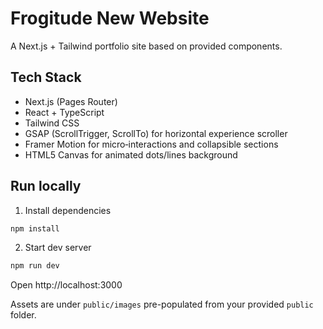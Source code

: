 # Frogitude New Website

A Next.js + Tailwind portfolio site based on provided components.

## Tech Stack

- Next.js (Pages Router)
- React + TypeScript
- Tailwind CSS
- GSAP (ScrollTrigger, ScrollTo) for horizontal experience scroller
- Framer Motion for micro‑interactions and collapsible sections
- HTML5 Canvas for animated dots/lines background

## Run locally

1. Install dependencies
```powershell
npm install
```
2. Start dev server
```powershell
npm run dev
```
Open http://localhost:3000

Assets are under `public/images` pre-populated from your provided `public` folder.
